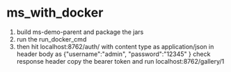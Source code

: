 # ms_with_docker
1. build ms-demo-parent and package the jars
2. run the run_docker_cmd
3. then hit localhost:8762/auth/  with content type as application/json in header body as {"username":"admin",
"password":"12345"
}
check response header copy the bearer token and run localhost:8762/gallery/1
